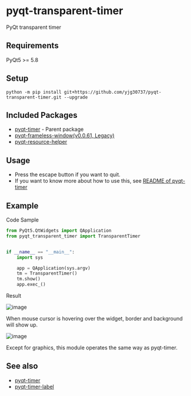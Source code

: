 # pyqt-transparent-timer
PyQt transparent timer

## Requirements
PyQt5 >= 5.8

## Setup
`python -m pip install git+https://github.com/yjg30737/pyqt-transparent-timer.git --upgrade`

## Included Packages
* <a href="https://github.com/yjg30737/pyqt-timer.git">pyqt-timer</a> - Parent package
* <a href="https://github.com/yjg30737/pyqt-frameless-window.git">pyqt-frameless-window(v0.0.61, Legacy)</a>
* <a href="https://github.com/yjg30737/pyqt-resource-helper.git">pyqt-resource-helper</a>

## Usage
* Press the escape button if you want to quit.
* If you want to know more about how to use this, see <a href="https://github.com/yjg30737/pyqt-timer/blob/main/README.md">README of pyqt-timer</a>

## Example
Code Sample
```python
from PyQt5.QtWidgets import QApplication
from pyqt_transparent_timer import TransparentTimer


if __name__ == "__main__":
    import sys

    app = QApplication(sys.argv)
    tm = TransparentTimer()
    tm.show()
    app.exec_()
```

Result

![image](https://user-images.githubusercontent.com/55078043/149067604-650f7927-5470-44a2-b505-c863e28d8237.png)

When mouse cursor is hovering over the widget, border and background will show up.

![image](https://user-images.githubusercontent.com/55078043/149068105-d399fa18-1e48-4556-9d29-90c4f7a3e53e.png)

Except for graphics, this module operates the same way as pyqt-timer.

## See also
* <a href="https://github.com/yjg30737/pyqt-timer.git">pyqt-timer</a>
* <a href="https://github.com/yjg30737/pyqt-timer-label.git">pyqt-timer-label</a>
